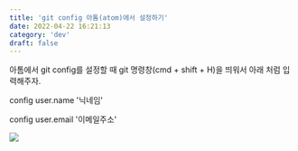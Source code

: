 ```yaml
---
title: 'git config 아톰(atom)에서 설정하기'
date: 2022-04-22 16:21:13
category: 'dev'
draft: false
---
```


  
아톰에서 git config를 설정할 때 git 명령창(cmd + shift + H)을 띄워서 아래 처럼 입력해주자. 

  

  

config user.name '닉네임'

config user.email '이메일주소'

  

  

  

![](https://t1.daumcdn.net/cfile/tistory/996110345BA5C9FA38)

